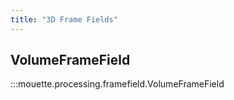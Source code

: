 ```yaml
---
title: "3D Frame Fields"
---
```


## VolumeFrameField

:::mouette.processing.framefield.VolumeFrameField

<!-- ## Saving from a file

save as a `.frame` file:

```
FRAME
nframes
a1x a1y a1z b1x b1y b1z c1x c1y c1z
a2x a2y a2z b2x b2y b2z c2x c2y c2z
...
anx any anz bnx bny bnz cnx cny cnz
```

## Reading from a file

```python
import mouette as M
from mouette.processing import VolumeFrameField

m = M.mesh.load("path/to/mesh")
ff = VolumeFrameField(m, "cells", verbose=True)
ff.read_from_file("path/to/frame")
ff.flag_singularities() 
ff_mesh = ff.export_as_mesh()
M.mesh.save(ff_mesh, "ff.mesh")
M.mesh.save(ff.singularity_graph, "singularity_graph.mesh")
``` -->
